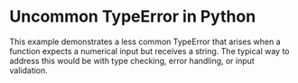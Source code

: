 # Uncommon TypeError in Python
This example demonstrates a less common TypeError that arises when a function expects a numerical input but receives a string.  The typical way to address this would be with type checking, error handling, or input validation.